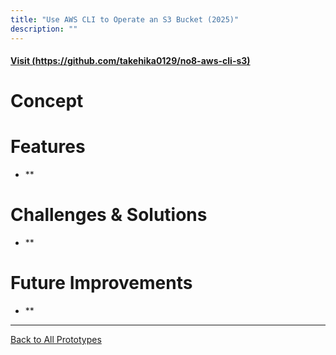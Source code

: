 ```yaml
---
title: "Use AWS CLI to Operate an S3 Bucket (2025)"
description: ""
---
```


#### [Visit (https://github.com/takehika0129/no8-aws-cli-s3)](https://github.com/takehika0129/no8-aws-cli-s3)

# **Concept**


# **Features**
- **

# **Challenges & Solutions**  
- **
  
# **Future Improvements**
- **

  
---
[Back to All Prototypes](../index.md)
